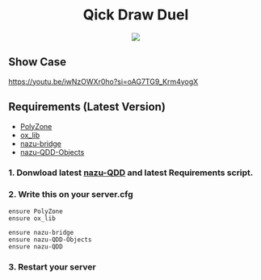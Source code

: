 <div align='center'><h1>Qick Draw Duel</h3></div>

<div align='center'>
  <img src="https://github.com/user-attachments/assets/77f9324c-3470-4154-8b40-482b3d26006e"/>
</div>

## Show Case

https://youtu.be/iwNzOWXr0ho?si=oAG7TG9_Krm4yogX

## Requirements (Latest Version)
- [PolyZone](https://github.com/mkafrin/PolyZone/releases/latest)
- [ox_lib](https://github.com/overextended/ox_lib/releases)
- [nazu-bridge](https://nazu.tebex.io/category/2644058)
- [nazu-QDD-Objects](https://github.com/NazuRhythm/nazu-QDD-Objects)

### 1. Donwload latest [nazu-QDD](https://github.com/NazuRhythm/nazu-QuickDrawDuel/releases/latest) and latest Requirements script.

### 2. Write this on your server.cfg
```
ensure PolyZone
ensure ox_lib

ensure nazu-bridge
ensure nazu-QDD-Objects
ensure nazu-QDD
```
### 3. Restart your server
